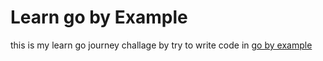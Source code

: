 # Learn go by Example
this is my learn go journey challage by try to write code in [go by example](https://gobyexample.com/)
